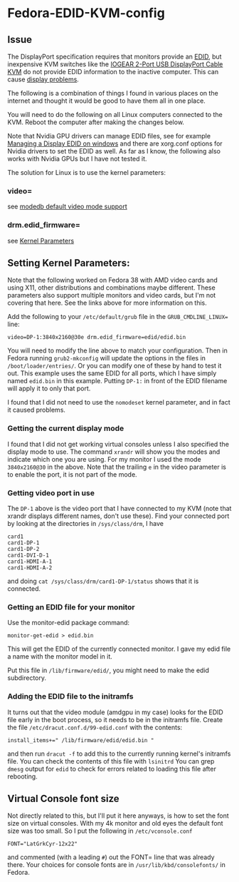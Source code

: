 # Fedora-EDID-KVM-config

## Issue

The DisplayPort specification requires that monitors provide an [EDID](https://en.wikipedia.org/wiki/Extended_Display_Identification_Data), but inexpensive KVM switches like the
[IOGEAR 2-Port USB DisplayPort Cable KVM](https://www.iogear.com/product/GCS52DP/) do not provide EDID information to the inactive computer.  This can cause [display problems](https://docs.kernel.org/admin-guide/edid.html).

The following is a combination of things I found in various places on the internet and thought it would be good to have them all in one place.

You will need to do the following on all Linux computers connected to the KVM.  Reboot the computer after making the changes below.

Note that Nvidia GPU drivers can manage EDID files, see for example [Managing a Display EDID on windows](https://nvidia.custhelp.com/app/answers/detail/a_id/3569/~/managing-a-display-edid-on-windows) and there are xorg.conf options for Nvidia drivers to set the EDID as well.  As far as I know, the following also works with Nvidia GPUs but I have not tested it.

The solution for Linux is to use the kernel parameters:

### video=

see [modedb default video mode support](https://docs.kernel.org/fb/modedb.html)

### drm.edid_firmware=

see [Kernel Parameters](https://docs.kernel.org/admin-guide/kernel-parameters.html?highlight=drm+edid_firmware)

## Setting Kernel Parameters:

Note that the following worked on Fedora 38 with AMD video cards and using X11, other distributions and combinations maybe different.  These parameters also support multiple monitors and video cards, but I'm not covering that here.  See the links above for more information on this.

Add the following to your `/etc/default/grub` file in the `GRUB_CMDLINE_LINUX=` line:
```
video=DP-1:3840x2160@30e drm.edid_firmware=edid/edid.bin
```

You will need to modify the line above to match your configuration.  Then in Fedora running `grub2-mkconfig` will update the options in the files in `/boot/loader/entries/`.  Or you can modify one of these by hand to test it out.  This example uses the same EDID for all ports, which I have simply named `edid.bin` in this example.  Putting `DP-1:` in front of the EDID filename will apply it to only that port.

I found that I did not need to use the `nomodeset` kernel parameter, and in fact it caused problems.

### Getting the current display mode

I found that I did not get working virtual consoles unless I also specified the display mode to use.  The command `xrandr` will show you the modes and indicate which one you are using. For my monitor I used the mode `3840x2160@30` in the above.  Note that the trailing `e` in the video parameter is to enable the port, it is not part of the mode.

### Getting video port in use 

The `DP-1` above is the video port that I have connected to my KVM (note that xrandr displays different names, don't use these).  Find your connected port by looking at the directories in `/sys/class/drm`, I have 
```
card1
card1-DP-1
card1-DP-2
card1-DVI-D-1
card1-HDMI-A-1
card1-HDMI-A-2
```
and doing `cat /sys/class/drm/card1-DP-1/status` shows that it is connected.

### Getting an EDID file for your monitor 

Use the monitor-edid package command:
```
monitor-get-edid > edid.bin
```
This will get the EDID of the currently connected monitor.  I gave my edid file a name with the monitor model in it.

Put this file in `/lib/firmware/edid/`, you might need to make the edid subdirectory.

### Adding the EDID file to the initramfs

It turns out that the video module (amdgpu in my case) looks for the EDID file early in the boot process, so it needs to be in the initramfs file.
Create the file `/etc/dracut.conf.d/99-edid.conf` with the contents:
```
install_items+=" /lib/firmware/edid/edid.bin "
```
and then run `dracut -f` to add this to the currently running kernel's initramfs file.
You can check the contents of this file with `lsinitrd`  You can grep `dmesg` output for `edid` to check for errors related to loading this file after rebooting.

## Virtual Console font size

Not directly related to this, but I'll put it here anyways, is how to set the font size on virtual consoles.  With my 4k monitor and old eyes the default font size was too small.  So I put the following in `/etc/vconsole.conf`
```
FONT="LatGrkCyr-12x22"
```
and commented (with a leading `#`) out the FONT= line that was already there. Your choices for console fonts are in `/usr/lib/kbd/consolefonts/` in Fedora.


